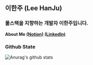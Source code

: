 ## 이한주 (Lee HanJu)

### 풀스택을 지향하는 개발자 이한주입니다.

**About Me [(Notion)](https://www.notion.so/363e92b9d464449aad1657098c5d4e10)**
**[(LinkedIn)](https://www.linkedin.com/in/%ED%95%9C%EC%A3%BC-%EC%9D%B4-7978aa210/)**

### Github State
![Anurag's github stats](https://github-readme-stats.vercel.app/api?username=2-one-week&show_icons=true)
<br/>
